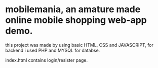 # mobilemania, an amature made online mobile shopping web-app demo.

this project was made by using basic HTML, CSS and JAVASCRIPT,
for backend i used PHP and MYSQL for databse.

index.html contains login/resister page.
